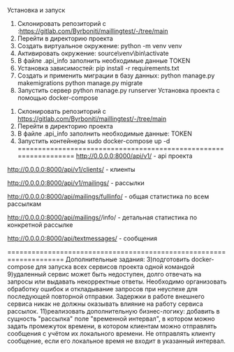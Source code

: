 Установка и запуск
1. Склонировать репозиторий c :https://gitlab.com/Byrboniti/maillingtest/-/tree/main
2. Перейти в директорию проекта
3. Создать виртуальное окружение:
   python -m venv venv
4. Активировать окружение:
   source\venv\bin\activate
5. В файле .api_info заполнить необходимые данные TOKEN 
6. Установка зависимостей:
   pip install -r requirements.txt
7. Создать и применить миграции в базу данных:
   python manage.py makemigrations
   python manage.py migrate
8. Запустить сервер
   python manage.py runserver
Установка проекта с помощью docker-compose
1) Склонировать репозиторий с https://gitlab.com/Byrboniti/maillingtest/-/tree/main
2) Перейти в директорию проекта
3) В файле .api_info заполнить необходимые данные: TOKEN 
4) Запустить контейнеры
   sudo docker-compose up -d
=================================================================
http://0.0.0.0:8000/api/v1/ - api проекта

http://0.0.0.0:8000/api/v1/clients/ - клиенты

http://0.0.0.0:8000/api/v1/mailings/ - рассылки

http://0.0.0.0:8000/api/mailings/fullinfo/ - общая статистика по всем рассылкам

http://0.0.0.0:8000/api/mailings/<pk>/info/ - детальная статистика по конкретной рассылке

http://0.0.0.0:8000/api/textmessages/ - сообщения

====================================================================
Дополнительные задания:
3)подготовить docker-compose для запуска всех сервисов проекта одной командой
9)удаленный сервис может быть недоступен, долго отвечать на запросы или выдавать некорректные ответы. Необходимо организовать обработку ошибок и откладывание запросов при неуспехе для последующей повторной отправки. Задержки в работе внешнего сервиса никак не должны оказывать влияние на работу сервиса рассылок.
11)реализовать дополнительную бизнес-логику: добавить в сущность "рассылка" поле "временной интервал", в котором можно задать промежуток времени, в котором клиентам можно отправлять сообщения с учётом их локального времени. Не отправлять клиенту сообщение, если его локальное время не входит в указанный интервал.